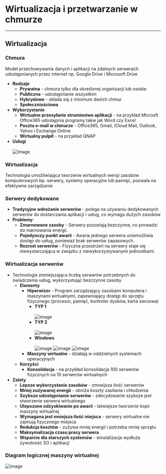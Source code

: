 # Wirtualizacja i przetwarzanie w chmurze
___
## Wirtualizacja
### Chmura
Model przechowywania danych i aplikacji na zdalnych serwerach udostępnianych przez internet np. Google Drive i Microsoft Drive
- **Rodzaje**
  - **Prywatna** - chmura tylko dla określonej organizacji lub osobie
  - **Publiczna** - udostępnianie wszystkim
  - **Hybrydowe** - składa się z minimum dwóch chmur
  - **Społeczniościowa**
- **Wykorzystanie**
  - **Wirtualne przesyłanie strumieniwe aplikacji** - na przykład Microsft Office365 udostępnia programy takie jak Word czy Excel
  - **Poczta e-mail w chmurze** - Office365, Gmail, iCloud Mail, Outlook, Yahoo i Exchange Online
  - **Wirtualny pulpit** - na przykład QNAP
- **Usługi** <br></br>
  ![image](https://github.com/user-attachments/assets/4e716121-9b04-4050-9dc9-3674dd1bc989)
### Wirtualizacja
Technologia umożliwiająca tworzenie wirtualnych wersji zasobów komputerowych bp. serwery, systemy operacyjne lub pamięć, pozwala na efektywne zarządzanie
### Serwery dedykowane
- **Tradycyjne wdrażanie serwerów** - polega na używaniu dedykowanych serwerów do dostarczania aplikacji i usług, co wymaga dużych zasobów
- **Problemy**:
  - **Zmarnowane zasoby** - Serwery pozostają bezczynne, co prowadzi do marnowania energii.
  - **Pojedynczy punkt awarii** - Awaria jednego serwera uniemożliwia dostęp do usług, ponieważ brak serwerów zapasowych.
  - **Rozrost serwerów** - Fizyczna przestrzeń na serwery staje się niewystarczająca w związku z niewykorzystywanymi jednostkami.
### Wirtualizacja serwerów
- Technologia zmniejszająca liczbę serwerów potrzebnych do świadczenia usług, wykorzystując bezczynne zasoby
  - **Elementy**
    - **Hiperwizor** - Program zarządzający zasobami komputera i maszynami wirtualnymi, zapewniający dostęp do sprzętu fizycznego (procesor, pamięć, kontroler dysków, karta sieciowa)
      - **TYP 1** <br></br>
        ![image](https://github.com/user-attachments/assets/c4036987-5f13-4787-8c11-8a5addf15bd3)
      - **TYP 2** <br></br>
        ![image](https://github.com/user-attachments/assets/a5fe3a1a-d938-4ee6-841e-5efedc61cac5)
      - **Windows** <br></br>
        ![image](https://github.com/user-attachments/assets/d4aa8b7d-36d4-4ba1-880c-c23cf6ea9021)
        ![image](https://github.com/user-attachments/assets/2e33f2c3-5d99-4c1d-a5df-1d087717a136)
        ![image](https://github.com/user-attachments/assets/54a2aa78-1787-44b0-8790-261af0a56d10)
    - **Maszyny wirtualne** - działają w oddzielnych systemach operacyjnych
  - **Korzyści**
    - **Konsolidacja** - na przykład konsolidacja 100 serwerów fizycznych na 10 serwerów wirtualnych
- **Zalety**
  - **Lepsze wykorzystanie zasobów** - zmneijsza ilość serwerów
  - **Mniej zużywanej energii** - obniża koszty zasilania i chłodzenia
  - **Szybsze udostępnianie serwerów** - zdecydowanie szybsze jest stworzenie serwera wirtualnego
  - **Ulepszone odzyskiwanie po awarii** - latwiejsze tworzenie kopii maszyny wirtualnej
  - **Wymagana jest mniejsza ilość miejsca** - serwery wirtualne nie zajmują fizycznego miejsca
  - **Redukcja kosztów** - zużywa mniej energii i potrzeba mniej sprzętu
  - **Maksymalizacja czasu pracy serwera**
  - **Wsparcie dla starszych systemów** - wirutalizacja wydłuża żywotność SO i aplikacji
### Diagram logicznej maszyny wirtualnej
![image](https://github.com/user-attachments/assets/16ccffca-f5bf-41ed-aba4-f41c060d65a9)
